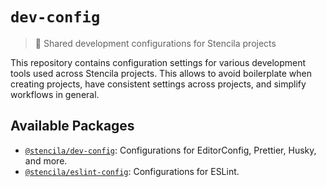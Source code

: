 # `dev-config`

> 🔧 Shared development configurations for Stencila projects

This repository contains configuration settings for various development tools
used across Stencila projects. This allows to avoid boilerplate when creating
projects, have consistent settings across projects, and simplify workflows in
general.

## Available Packages

- [`@stencila/dev-config`](./packages/dev-config): Configurations for EditorConfig, Prettier, Husky, and more.
- [`@stencila/eslint-config`](./packages/eslint-config): Configurations for ESLint.
